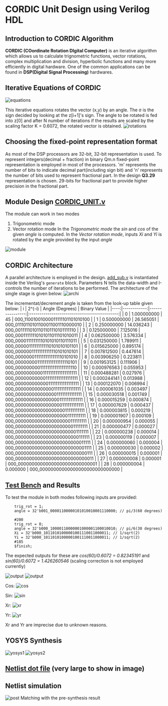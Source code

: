 # CORDIC Unit Design using Verilog HDL

## Introduction to CORDIC Algorithm
**CORDIC (COordinate Rotation DIgital Computer)** is an iterative algorithm which allows us to calculate trignometric functions, vector rotations, complex multiplication and division, hyperbolic functions
and many more efficiently in digital hardware.
One of the common applications can be found in **DSP(Digital Signal Processing)** hardwares.

## Iterative Equations of CORDIC
![equations](https://github.com/SudeepJoshi22/SynthoSphere_CORDIC_Unit/blob/main/images/Screenshot%20from%202023-08-26%2000-49-17.png)

This iterative equations rotates the vector (x,y) by an angle. The σ is the sign decided by looking at the z[i+1]'s sign. The angle to be rotated is fed into z[0] and after N number of iterations if the results are scaled by the scaling factor K = 0.6072, the rotated vector is obtained.
![rotations](https://github.com/SudeepJoshi22/SynthoSphere_CORDIC_Unit/blob/main/images/Screenshot%20from%202023-08-26%2000-49-57.png)	

## Choosing the fixed-point representation format
As most of the DSP processors are 32-bit, 32-bit representation is used. To represent integers(decimal +  fraction) in binary Qm.n fixed-point representation is employed in most of the processors. 'm' represents the number of bits to indicate decimal part(including sign bit) and 'n' represents the number of bits used to represent fractional part.
In the design **Q3.29** representation is chosen. 29-bits for fractional part to provide higher precision in the fractional part.

## Module Design [CORDIC_UNIT.v](Design_files/CORDIC_UNIT.v)
The module can work in two modes
1. Trigonometric mode
2. Vector rotation mode
In the _Trigonometric mode_ the _sin_ and _cos_ of the given _angle_ is computed. In the _Vector rotation mode_, inputs _Xi_ and _Yi_ is rotated by the angle provided by the input _angle_

![module](https://github.com/SudeepJoshi22/SynthoSphere_CORDIC_Unit/blob/main/images/module.jpg)

## CORDIC Architecture
A parallel architecture is employed in the design. [add_sub.v](Design_files/add_sub.v) is instantiated inside the Verilog's `generate` block. Parameters N tells the data-width and I-controls the number of iterations to be performed.
The architecture of the single stage is given below:
![archi](https://github.com/SudeepJoshi22/SynthoSphere_CORDIC_Unit/blob/main/images/archi.jpg)

The incrementat/decrement angle is taken from the look-up table given below:
| i   | 2^(-i)      | Angle (Degrees) | Binary Value                                |
|----:|------------:|----------------:|:--------------------------------------------:|
|  0  | 1.000000000 |              45 | 000_11001001000011111101101010100          |
|  1  | 0.500000000 |       26.565051 | 000_01110110101100011001110000010          |
|  2  | 0.250000000 |       14.036243 | 000_00111110101101101110101111110          |
|  3  | 0.125000000 |        7.125016 | 000_00011111110101011011101010011          |
|  4  | 0.062500000 |        3.576334 | 000_00001111111110101010110111011          |
|  5  | 0.031250000 |        1.789911 | 000_00000111111111110101010101101          |
|  6  | 0.015625000 |        0.895174 | 000_00000011111111111110101010101          |
|  7  | 0.007812500 |        0.447614 | 000_00000001111111111111110101010          |
|  8  | 0.003906250 |        0.223811 | 000_00000000111111111111111110101          |
|  9  | 0.001953125 |        0.111906 | 000_00000000011111111111111111110          |
| 10  | 0.000976563 |        0.055953 | 000_00000000001111111111111111111          |
| 11  | 0.000488281 |        0.027976 | 000_00000000000111111111111111111          |
| 12  | 0.000244141 |        0.013988 | 000_00000000000011111111111111111          |
| 13  | 0.000122070 |        0.006994 | 000_00000000000000111111111111111          |
| 14  | 0.000061035 |        0.003497 | 000_00000000000000011111111111111          |
| 15  | 0.000030518 |        0.001749 | 000_00000000000000001111111111111          |
| 16  | 0.000015259 |        0.000874 | 000_00000000000000000111111111111          |
| 17  | 0.000007629 |        0.000437 | 000_00000000000000000011111111111          |
| 18  | 0.000003815 |        0.000219 | 000_00000000000000000001111111111          |
| 19  | 0.000001907 |        0.000109 | 000_00000000000000000000111111111          |
| 20  | 0.000000954 |        0.000055 | 000_00000000000000000000011111111          |
| 21  | 0.000000477 |        0.000027 | 000_00000000000000000000001111111          |
| 22  | 0.000000238 |        0.000014 | 000_00000000000000000000000111111          |
| 23  | 0.000000119 |        0.000007 | 000_00000000000000000000000011111          |
| 24  | 0.000000060 |        0.000004 | 000_00000000000000000000000001111          |
| 25  | 0.000000030 |        0.000002 | 000_00000000000000000000000000111          |
| 26  | 0.000000015 |        0.000001 | 000_00000000000000000000000000011          |
| 27  | 0.000000008 |        0.000001 | 000_00000000000000000000000000001          |
| 28  | 0.000000004 |        0.000000 | 000_00000000000000000000000000000          |

## [Test Bench](Design_files/tb_CORDIC_UNIT.v) and Results
To test the module in both modes following inputs are provided:
```
    trig_rot = 1;
    angle = 32'b001_00001100000101010010001110000; // pi/3(60 degrees)
    
    #200
    trig_rot = 0; 
    angle = 32'b000_10000110000001000001100010010; // pi/6(30 degrees)
    Xi = 32'b000_10110101000001001110011000011; // 1/sqrt(2)
    Yi = 32'b000_10110101000001001110011000011; // 1/sqrt(2)
    #185
    $finish;
```

The expected outputs for these are _cos(60)/0.6072 = 0.82345191_ and _sin(60)/0.6072 = 1.426260546_
(scaling correction is not employed currently)

![output](https://github.com/SudeepJoshi22/SynthoSphere_CORDIC_Unit/blob/main/images/output.png)
![output](https://github.com/SudeepJoshi22/SynthoSphere_CORDIC_Unit/blob/main/images/Screenshot%20from%202023-08-26%2003-07-10.png)

Cos:
![cos](https://github.com/SudeepJoshi22/SynthoSphere_CORDIC_Unit/blob/main/images/cos.png)

Sin:
![sin](https://github.com/SudeepJoshi22/SynthoSphere_CORDIC_Unit/blob/main/images/sin.png)

Xr:
![xr](https://github.com/SudeepJoshi22/SynthoSphere_CORDIC_Unit/blob/main/images/Xr.png)

Yr:
![yr](https://github.com/SudeepJoshi22/SynthoSphere_CORDIC_Unit/blob/main/images/Yr.png)

Xr and Yr are imprecise due to unknown reasons.

## YOSYS Synthesis
![yosys1](https://github.com/SudeepJoshi22/SynthoSphere_CORDIC_Unit/blob/main/images/Screenshot%20from%202023-08-25%2023-59-42.png)
![yosys2](https://github.com/SudeepJoshi22/SynthoSphere_CORDIC_Unit/blob/main/images/Screenshot%20from%202023-08-26%2000-05-20.png)

## [Netlist dot file](netlist.ps) (very large to show in image)

## Netlist simulation
![post](https://github.com/SudeepJoshi22/SynthoSphere_CORDIC_Unit/blob/main/images/post.png)
Matching with the pre-synthesis result

